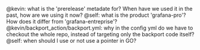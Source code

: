 @kevin: what is the 'prerelease' metadate for? When have we used it in the past, how are we using it now?
@self: what is the product 'grafana-pro'? How does it differ from 'grafana-entreprise'?
@kevin/backport_action/backport.yml: why in the config yml do we have to checkout the whole repo, instead of targeting only the backport code itself?
@self: when should I use or not use a pointer in GO?
